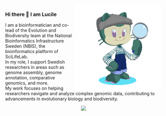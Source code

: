 <img align="right" src="octocat-1742304445215.png" width="280">

### Hi there 👋 I am Lucile


<!--
**LucileSol/LucileSol** is a ✨ _special_ ✨ repository because its `README.md` (this file) appears on your GitHub profile.

Here are some ideas to get you started:

- 🔭 I’m currently working on ...
- 🌱 I’m currently learning ...
- 👯 I’m looking to collaborate on ...
- 🤔 I’m looking for help with ...
- 💬 Ask me about ...
- 📫 How to reach me: ...
- 😄 Pronouns: ...
- ⚡ Fun fact: ...
-->


I am a bioinformatician and co-lead of the Evolution and Biodiversity team at the National Bioinformatics Infrastructure Sweden (NBIS), the bioinformatics platform of SciLifeLab.  
In my role, I support Swedish researchers in areas such as genome assembly, genome annotation, comparative genomics, and more.  
My work focuses on helping researchers navigate and analyze complex genomic data, contributing to advancements in evolutionary biology and biodiversity.

<!--
[![GitHub WidgetBox](https://github-widgetbox.vercel.app/api/profile?username=LucileSol&data=followers,repositories,stars,commits)](https://github.com/Jurredr/github-widgetbox)
-->


<p align="center">
  <a href="https://skillicons.dev">
    <img src="https://skillicons.dev/icons?i=git,github,docker,anaconda,bash,perl,md,linux,regex,vscode,atom&theme=light" />
  </a>
</p>
